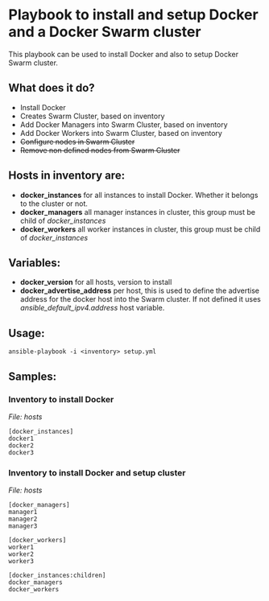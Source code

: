 # Playbook to install and setup Docker and a Docker Swarm cluster

This playbook can be used to install Docker and also to setup Docker Swarm cluster.

## What does it do?

* Install Docker
* Creates Swarm Cluster, based on inventory
* Add Docker Managers into Swarm Cluster, based on inventory
* Add Docker Workers into Swarm Cluster, based on inventory
* ~~Configure nodes in Swarm Cluster~~
* ~~Remove non defined nodes from Swarm Cluster~~

## Hosts in inventory are:

* **docker_instances** for all instances to install Docker. Whether it belongs to the cluster or not.
* **docker_managers** all manager instances in cluster, this group must be child of *docker_instances*
* **docker_workers** all worker instances in cluster, this group must be child of *docker_instances*

## Variables:

* **docker_version** for all hosts, version to install
* **docker_advertise_address** per host, this is used to define the advertise address for the docker host into the Swarm cluster. If not defined it uses *ansible_default_ipv4.address* host variable.

## Usage:
```
ansible-playbook -i <inventory> setup.yml
```

## Samples:

### Inventory to install Docker
*File: hosts*
```
[docker_instances]
docker1
docker2
docker3
```

### Inventory to install Docker and setup cluster
*File: hosts*
```
[docker_managers]
manager1
manager2
manager3

[docker_workers]
worker1
worker2
worker3

[docker_instances:children]
docker_managers
docker_workers
```
